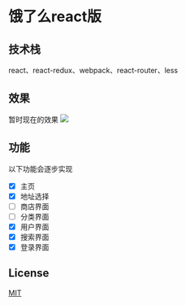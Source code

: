 # 饿了么react版
## 技术栈
react、react-redux、webpack、react-router、less

## 效果
暂时现在的效果
![](http://ww1.sinaimg.cn/large/6700a905ly1fi5hgj5kh9g20co0krwot.gif)

## 功能
以下功能会逐步实现
- [x] 主页
- [x] 地址选择
- [ ] 商店界面
- [ ] 分类界面
- [x] 用户界面
- [x] 搜索界面
- [x] 登录界面

## License
[MIT](LICENSE)